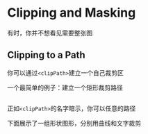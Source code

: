 # Clipping and Masking

有时，你并不想看见需要整张图



## Clipping to a Path

你可以通过`<clipPath>`建立一个自己裁剪区



一个最简单的例子：建立一个矩形裁剪路径

```html

```



正如`<clipPath>`的名字暗示，你可以任意的路径

下面展示了一组形状图形，分别用曲线和文字裁剪

```html


```









